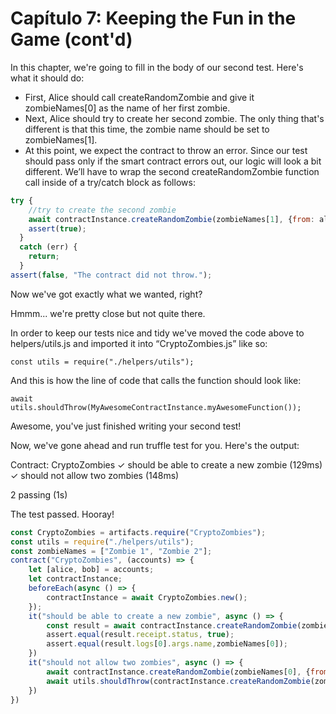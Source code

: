# Capítulo 7: Keeping the Fun in the Game (cont'd)

In this chapter, we're going to fill in the body of our second test. Here's what it should do:

- First, Alice should call createRandomZombie and give it zombieNames[0] as the name of her first zombie.
- Next, Alice should try to create her second zombie. The only thing that's different is that this time, the zombie name should be set to zombieNames[1].
- At this point, we expect the contract to throw an error.
Since our test should pass only if the smart contract errors out, our logic will look a bit different. We’ll have to wrap the second createRandomZombie function call inside of a try/catch block as follows:

```javascript
try {
    //try to create the second zombie
    await contractInstance.createRandomZombie(zombieNames[1], {from: alice});
    assert(true);
  }
  catch (err) {
    return;
  }
assert(false, "The contract did not throw.");
```
Now we've got exactly what we wanted, right?

Hmmm... we're pretty close but not quite there.

In order to keep our tests nice and tidy we've moved the code above to helpers/utils.js and imported it into “CryptoZombies.js” like so:

`const utils = require("./helpers/utils");`

And this is how the line of code that calls the function should look like:

`await utils.shouldThrow(MyAwesomeContractInstance.myAwesomeFunction());`

Awesome, you've just finished writing your second test!

Now, we've gone ahead and run truffle test for you. Here's the output:


Contract: CryptoZombies
    ✓ should be able to create a new zombie (129ms)
    ✓ should not allow two zombies (148ms)


  2 passing (1s)

The test passed. Hooray! 


```javascript
const CryptoZombies = artifacts.require("CryptoZombies");
const utils = require("./helpers/utils");
const zombieNames = ["Zombie 1", "Zombie 2"];
contract("CryptoZombies", (accounts) => {
    let [alice, bob] = accounts;
    let contractInstance;
    beforeEach(async () => {
        contractInstance = await CryptoZombies.new();
    });
    it("should be able to create a new zombie", async () => {
        const result = await contractInstance.createRandomZombie(zombieNames[0], {from: alice});
        assert.equal(result.receipt.status, true);
        assert.equal(result.logs[0].args.name,zombieNames[0]);
    })
    it("should not allow two zombies", async () => {
        await contractInstance.createRandomZombie(zombieNames[0], {from: alice});
        await utils.shouldThrow(contractInstance.createRandomZombie(zombieNames[1], {from: alice}));
    })
})

```
